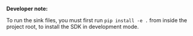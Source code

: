 **Developer note:**

To run the sink files, you must first run `pip install -e .` from inside the project root, to install the SDK in development mode.
